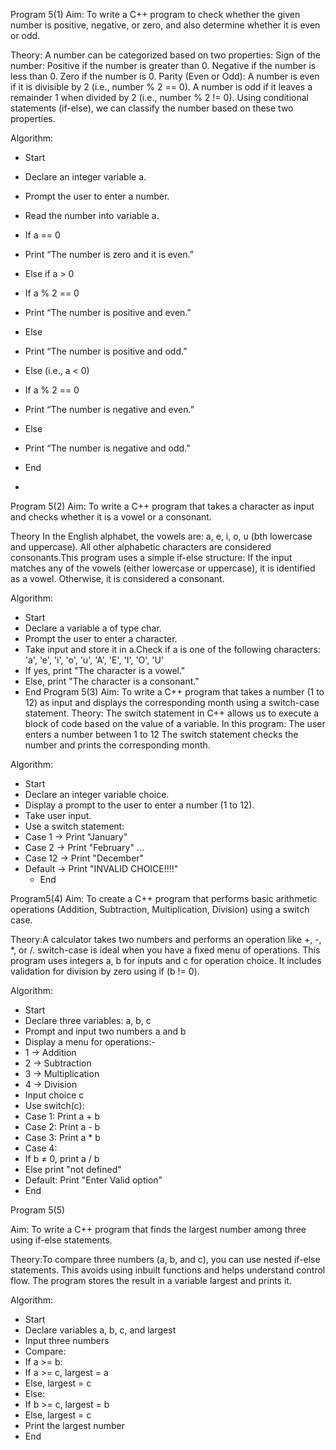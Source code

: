 Program 5(1)
 Aim:
To write a C++ program to check whether the given number is positive, negative, or zero, and also determine whether it is even or odd.

 Theory:
A number can be categorized based on two properties:
Sign of the number:
Positive if the number is greater than 0.
Negative if the number is less than 0.
Zero if the number is 0.
Parity (Even or Odd):
A number is even if it is divisible by 2 (i.e., number % 2 == 0).
A number is odd if it leaves a remainder 1 when divided by 2 (i.e., number % 2 != 0).
Using conditional statements (if-else), we can classify the number based on these two properties.


Algorithm:

- Start
- Declare an integer variable a.
- Prompt the user to enter a number.
- Read the number into variable a.
- If a == 0
- Print “The number is zero and it is even.”
- Else if a > 0
- If a % 2 == 0
- Print “The number is positive and even.”
- Else
- Print “The number is positive and odd.”
- Else (i.e., a < 0)
- If a % 2 == 0
- Print “The number is negative and even.”
- Else
- Print “The number is negative and odd.”
- End

- 
Program 5(2) 
Aim:
To write a C++ program that takes a character as input and checks whether it is a vowel or a consonant.

 Theory
In the English alphabet, the vowels are: a, e, i, o, u (bth lowercase and uppercase).
All other alphabetic characters are considered consonants.This program uses a simple if-else structure:
If the input matches any of the vowels (either lowercase or uppercase), it is identified as a vowel.
Otherwise, it is considered a consonant.

Algorithm:
- Start
- Declare a variable a of type char.
- Prompt the user to enter a character.
- Take input and store it in a.Check if a is one of the following characters: 'a', 'e', 'i', 'o', 'u', 'A', 'E', 'I', 'O', 'U'
- If yes, print "The character is a vowel."
- Else, print "The character is a consonant."
- End
Program 5(3)
Aim:
To write a C++ program that takes a number (1 to 12) as input and displays the corresponding month using a switch-case statement.
Theory:
The switch statement in C++ allows us to execute a block of code based on the value of a variable.
In this program:
The user enters a number between 1 to 12
The switch statement checks the number and prints the corresponding month.


 Algorithm:

 - Start
- Declare an integer variable choice.
- Display a prompt to the user to enter a number (1 to 12).
- Take user input.
- Use a switch statement:
- Case 1 → Print "January"
- Case 2 → Print "February"
...
- Case 12 → Print "December"
- Default → Print "INVALID CHOICE!!!!"
  - End


Program5(4)
Aim:
To create a C++ program that performs basic arithmetic operations (Addition, Subtraction, Multiplication, Division) using a switch case.

Theory:A calculator takes two numbers and performs an operation like +, -, *, or /.
switch-case is ideal when you have a fixed menu of operations.
This program uses integers a, b for inputs and c for operation choice.
It includes validation for division by zero using if (b != 0).

Algorithm:
- Start
- Declare three variables: a, b, c
- Prompt and input two numbers a and b
- Display a menu for operations:-
- 1 → Addition
- 2 → Subtraction
- 3 → Multiplication
- 4 → Division
- Input choice c
- Use switch(c):
- Case 1: Print a + b
- Case 2: Print a - b
- Case 3: Print a * b
- Case 4:
- If b ≠ 0, print a / b
- Else print "not defined"
- Default: Print "Enter Valid option"
- End

Program 5(5)

Aim:
To write a C++ program that finds the largest number among three using if-else statements.

 Theory:To compare three numbers (a, b, and c), you can use nested if-else statements.
This avoids using inbuilt functions and helps understand control flow.
The program stores the result in a variable largest and prints it.

 Algorithm:
- Start
- Declare variables a, b, c, and largest
- Input three numbers
- Compare:
- If a >= b:
- If a >= c, largest = a
- Else, largest = c
- Else:
- If b >= c, largest = b
- Else, largest = c
- Print the largest number
- End
